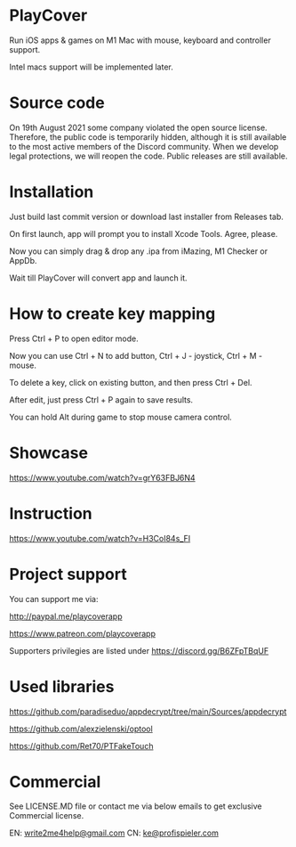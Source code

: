 # PlayCover
Run iOS apps & games on M1 Mac with mouse, keyboard and controller support.

Intel macs support will be implemented later.

# Source code

On 19th August 2021 some company violated the open source license. Therefore, the public code is temporarily hidden, although it is still available to the most active members of the Discord community. When we develop legal protections, we will reopen the code. Public releases are still available.

# Installation

Just build last commit version or download last installer from Releases tab.

On first launch, app will prompt you to install Xcode Tools. Agree, please.

Now you can simply drag & drop any .ipa from iMazing, M1 Checker or AppDb.

Wait till PlayCover will convert app and launch it.

# How to create key mapping

Press Ctrl + P to open editor mode.

Now you can use Ctrl + N to add button, Ctrl + J - joystick, Ctrl + M - mouse.

To delete a key, click on existing button, and then press Ctrl + Del.

After edit, just press Ctrl + P again to save results.

You can hold Alt during game to stop mouse camera control.

# Showcase

https://www.youtube.com/watch?v=grY63FBJ6N4

# Instruction

https://www.youtube.com/watch?v=H3CoI84s_FI

# Project support

You can support me via:

http://paypal.me/playcoverapp

https://www.patreon.com/playcoverapp

Supporters privilegies are listed under https://discord.gg/B6ZFpTBqUF

# Used libraries

https://github.com/paradiseduo/appdecrypt/tree/main/Sources/appdecrypt

https://github.com/alexzielenski/optool

https://github.com/Ret70/PTFakeTouch

# Commercial

See LICENSE.MD file or contact me via below emails to get exclusive Commercial license.

EN: write2me4help@gmail.com
CN: ke@profispieler.com
